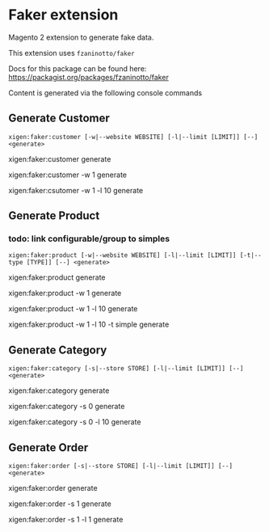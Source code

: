 # Faker extension #

Magento 2 extension to generate fake data.

This extension uses `fzaninotto/faker`

Docs for this package can be found here: https://packagist.org/packages/fzaninotto/faker

Content is generated via the following console commands

## Generate Customer ##

`xigen:faker:customer [-w|--website WEBSITE] [-l|--limit [LIMIT]] [--] <generate>`

xigen:faker:customer generate

xigen:faker:customer -w 1 generate

xigen:faker:csutomer -w 1 -l 10 generate

## Generate Product ##

### todo: link configurable/group to simples ###

`xigen:faker:product [-w|--website WEBSITE] [-l|--limit [LIMIT]] [-t|--type [TYPE]] [--] <generate>`

xigen:faker:product generate

xigen:faker:product -w 1 generate

xigen:faker:product -w 1 -l 10 generate

xigen:faker:product -w 1 -l 10 -t simple generate

## Generate Category ##

`xigen:faker:category [-s|--store STORE] [-l|--limit [LIMIT]] [--] <generate>`

xigen:faker:category generate

xigen:faker:category -s 0 generate

xigen:faker:category -s 0 -l 10 generate

## Generate Order ##

`xigen:faker:order [-s|--store STORE] [-l|--limit [LIMIT]] [--] <generate>`

xigen:faker:order generate

xigen:faker:order -s 1 generate

xigen:faker:order -s 1 -l 1 generate
